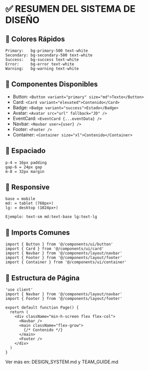# ✅ RESUMEN DEL SISTEMA DE DISEÑO

## 🎨 Colores Rápidos
```
Primary:   bg-primary-500 text-white
Secondary: bg-secondary-500 text-white
Success:   bg-success text-white
Error:     bg-error text-white
Warning:   bg-warning text-white
```

## 🧩 Componentes Disponibles
- Button: `<Button variant="primary" size="md">Texto</Button>`
- Card: `<Card variant="elevated">Contenido</Card>`
- Badge: `<Badge variant="success">Estado</Badge>`
- Avatar: `<Avatar src="url" fallback="JD" />`
- EventCard: `<EventCard {...eventData} />`
- Navbar: `<Navbar user={user} />`
- Footer: `<Footer />`
- Container: `<Container size="xl">Contenido</Container>`

## 📐 Espaciado
```
p-4 = 16px padding
gap-6 = 24px gap
m-8 = 32px margin
```

## 📱 Responsive
```
base = mobile
md: = tablet (768px+)
lg: = desktop (1024px+)

Ejemplo: text-sm md:text-base lg:text-lg
```

## 🎯 Imports Comunes
```tsx
import { Button } from '@/components/ui/button'
import { Card } from '@/components/ui/card'
import { Navbar } from '@/components/layout/navbar'
import { Footer } from '@/components/layout/footer'
import { Container } from '@/components/ui/container'
```

## 📄 Estructura de Página
```tsx
'use client'
import { Navbar } from '@/components/layout/navbar'
import { Footer } from '@/components/layout/footer'

export default function Page() {
  return (
    <div className="min-h-screen flex flex-col">
      <Navbar />
      <main className="flex-grow">
        {/* Contenido */}
      </main>
      <Footer />
    </div>
  )
}
```

Ver más en: DESIGN_SYSTEM.md y TEAM_GUIDE.md
